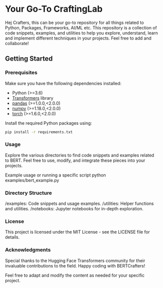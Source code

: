 
# Your Go-To CraftingLab

Hej Crafters, this can be your go-to repository for all things related to Python, Packages, Frameworks, AI/ML etc. This repository is a collection of code snippets, examples, and utilities to help you explore, understand, learn and implement different techniques in your projects. Feel free to add and collaborate!


## Getting Started

### Prerequisites

Make sure you have the following dependencies installed:

- Python (>=3.6)
- [Transformers](https://github.com/huggingface/transformers) library
- [pandas](https://pandas.pydata.org/pandas-docs/stable/getting_started/install.html) (>=1.0.0,<2.0.0)
- [numpy](https://numpy.org/install/) (>=1.18.0,<2.0.0)
- [torch](https://pytorch.org/get-started/locally/) (>=1.6.0,<2.0.0)
  
Install the required Python packages using:

```bash
pip install -r requirements.txt
```

### Usage
Explore the various directories to find code snippets and examples related to BERT. Feel free to use, modify, and integrate these pieces into your projects.

Example usage or running a specific script
python examples/bert_example.py

### Directory Structure
/examples: Code snippets and usage examples.
/utilities: Helper functions and utilities.
/notebooks: Jupyter notebooks for in-depth exploration.


### License
This project is licensed under the MIT License - see the LICENSE file for details.

### Acknowledgments
Special thanks to the Hugging Face Transformers community for their invaluable contributions to the field.
Happy coding with BERTCrafters!


Feel free to adapt and modify the content as needed for your specific project.
